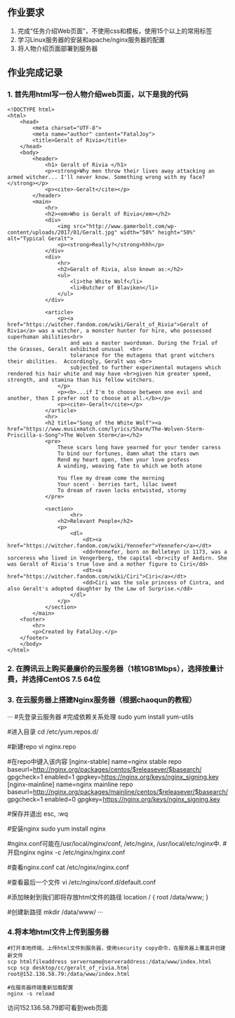 ## 作业要求

1. 完成“任务介绍Web页面”，不使用css和模板，使用15个以上的常用标签
2. 学习Linux服务器的安装和apache/nginx服务器的配置
3. 将人物介绍页面部署到服务器

## 作业完成记录
### 1. 首先用html写一份人物介绍web页面，以下是我的代码

```
<!DOCTYPE html> 
<html> 
    <head>    
        <meta charset="UTF-8">    
        <meta name="author" content="FatalJoy">
        <title>Geralt of Rivia</title> 
    </head> 
    <body>    
        <header>        
            <h1> Geralt of Rivia </h1>  
            <p><strong>Why men throw their lives away attacking an armed witcher... I'll never know. Something wrong with my face?</strong></p>
            <p><cite>-Geralt</cite></p> 
        </header>
        <main> 
            <hr>
            <h2><em>Who is Geralt of Rivia</em></h2>                         
            <div>                
                <img src="http://www.gamerbolt.com/wp-content/uploads/2017/01/Geralt.jpg" width="50%" height="50%" alt="Typical Geralt">                
                <p><strong>Really?</strong>hhh</p>            
            </div> 
            <div>
                <hr> 
                <h2>Geralt of Rivia, also known as:</h2>               
                <ul>
                    <li>the White Wolf</li>  
                    <li>Butcher of Blaviken</li>
                </ul>          
            </div>           

            <article>               
                <p><a href="https://witcher.fandom.com/wiki/Geralt_of_Rivia">Geralt of Rivia</a> was a witcher, a monster hunter for hire, who possessed superhuman abilities<br> 
                    and was a master swordsman. During the Trial of the Grasses, Geralt exhibited unusual  <br>
                    tolerance for the mutagens that grant witchers their abilities.  Accordingly, Geralt was <br>
                    subjected to further experimental mutagens which rendered his hair white and may have <br>given him greater speed, strength, and stamina than his fellow witchers.
                </p>
                <p><b>...if I'm to choose between one evil and another, then I prefer not to choose at all.</b></p> 
                <p><cite>-Geralt</cite></p>                 
            </article>
            <hr>
            <h2 title="Song of the White Wolf"><a href="https://www.musixmatch.com/lyrics/Sharm/The-Wolven-Storm-Priscilla-s-Song">The Wolven Storm</a></h2>
            <pre>            
                These scars long have yearned for your tender caress
                To bind our fortunes, damn what the stars own
                Rend my heart open, then your love profess
                A winding, weaving fate to which we both atone
                    
                You flee my dream come the morning
                Your scent - berries tart, lilac sweet
                To dream of raven locks entwisted, stormy
            </pre>

            <section>
                    <hr>                
                <h2>Relevant People</h2>                
                <p> 
                    <dl>
                        <dt><a href="https://witcher.fandom.com/wiki/Yennefer">Yennefer</a></dt>
                        <dd>Yennefer, born on Belleteyn in 1173, was a sorceress who lived in Vengerberg, the capital <br>city of Aedirn. She was Geralt of Rivia's true love and a mother figure to Ciri</dd>
                        <dt><a href="https://witcher.fandom.com/wiki/Ciri">Ciri</a></dt>
                        <dd>Ciri was the sole princess of Cintra, and also Geralt's adopted daughter by the Law of Surprise.</dd>
                    </dl>
                </p>     
            </section> 
        </main>
    <footer>         
        <hr>        
        <p>Created by FatalJoy.</p>    
    </footer> 
    </body> 
</html>
```

### 2. 在腾讯云上购买最廉价的云服务器（1核1GB1Mbps），选择按量计费，并选择CentOS 7.5 64位
### 3. 在云服务器上搭建Nginx服务器（根据chaoqun的教程）

···
#先登录云服务器
#完成依赖关系处理
sudo yum install yum-utils

#进入目录
cd /etc/yum.repos.d/

#新建repo
vi nginx.repo

#在repo中键入该内容
[nginx-stable] 
name=nginx stable repo 
baseurl=http://nginx.org/packages/centos/$releasever/$basearch/ 
gpgcheck=1 
enabled=1 
gpgkey=https://nginx.org/keys/nginx_signing.key
[nginx-mainline] 
name=nginx mainline repo 
baseurl=http://nginx.org/packages/mainline/centos/$releasever/$basearch/ 
gpgcheck=1 
enabled=0 
gpgkey=https://nginx.org/keys/nginx_signing.key

#保存并退出
esc, :wq

#安装nginx
sudo yum install nginx 

#nginx.conf可能在/usr/local/nginx/conf, /etc/nginx, /usr/local/etc/nginx中.
#开启nginx
nginx -c /etc/nginx/nginx.conf

#查看nginx.conf
cat /etc/nginx/nginx.conf

#查看最后一个文件
vi /etc/nginx/conf.d/default.conf

#添加映射到我们即将存放html文件的路径
    location / {        root   /data/www;    }
 
#创建新路径
mkdir /data/www/
···

### 4.将本地html文件上传到服务器
```
#打开本地终端，上传html文件到服务器，使用security copy命令，在服务器上覆盖并创建新文件
scp htmlfileaddress servername@serveraddress:/data/www/index.html
scp scp desktop/cc/geralt_of_rivia.html root@152.136.58.79:/data/www/index.html

#在服务器终端重新加载配置
nginx -s reload
```

访问152.136.58.79即可看到web页面
